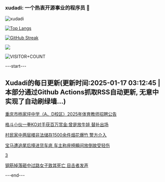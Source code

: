 ### xudadi: 一个热衷开源事业的程序员 👋

![xudadi](https://github-readme-stats-git-masterorgs-github-readme-stats-team.vercel.app/api?username=xudadi)

[![Top Langs](https://github-readme-stats.vercel.app/api/top-langs/?username=xudadi)](https://github.com/anuraghazra/github-readme-stats)

[![GitHub Streak](https://streak-stats.demolab.com?user=xudadi&locale=zh_Hans)](https://git.io/streak-stats)

![](https://raw.githubusercontent.com/xudadi/xudadi/main/assets/github-contribution-grid-snake.svg)

![VISITOR+COUNT](https://komarev.com/ghpvc/?username=xudadi&label=VISITOR+COUNT)


---start---

## Xudadi的每日更新(更新时间:2025-01-17 03:12:45 | 本部分通过Github Actions抓取RSS自动更新, 无意中实现了自动刷绿墙...)

[重庆市杨家坪中学（A、D校区）2025年体育教师招聘公告](https://www.gongkaoleida.com/article/2267732)

[格斗小伙一拳KO对手获百万赏金:曾是放牛娃 替补出场](https://m.163.com/news/article/JM1G6MLO051492T3.html)

[村民家中两层楼非法储存1500余件烟花爆竹 警方介入](https://m.163.com/news/article/JM1G6MDR051492T3.html)

[宝马遭追尾后撞进货车底 车主称座椅瞬间放倒故受轻伤](https://m.163.com/news/article/JM1G6MCE051492T3.html)

[3](https://m.163.com/touch/news/sub/domestic)

[钢筋掉落砸中过路女子致其死亡 目击者发声](https://m.163.com/news/article/JM1G6MA4051492T3.html)

---end---
